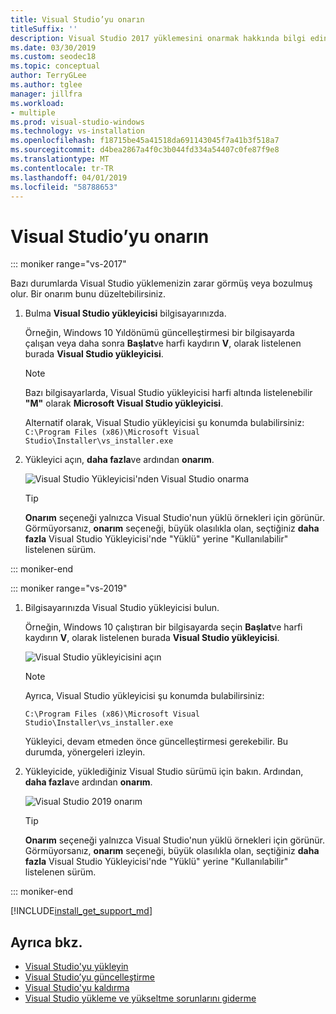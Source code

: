 ```yaml
---
title: Visual Studio’yu onarın
titleSuffix: ''
description: Visual Studio 2017 yüklemesini onarmak hakkında bilgi edinin
ms.date: 03/30/2019
ms.custom: seodec18
ms.topic: conceptual
author: TerryGLee
ms.author: tglee
manager: jillfra
ms.workload:
- multiple
ms.prod: visual-studio-windows
ms.technology: vs-installation
ms.openlocfilehash: f18715be45a41518da691143045f7a41b3f518a7
ms.sourcegitcommit: d4bea2867a4f0c3b044fd334a54407c0fe87f9e8
ms.translationtype: MT
ms.contentlocale: tr-TR
ms.lasthandoff: 04/01/2019
ms.locfileid: "58788653"
---
```

# <a name="repair-visual-studio"></a>Visual Studio’yu onarın

::: moniker range="vs-2017"

Bazı durumlarda Visual Studio yüklemenizin zarar görmüş veya bozulmuş olur. Bir onarım bunu düzeltebilirsiniz.

1. Bulma **Visual Studio yükleyicisi** bilgisayarınızda.

     Örneğin, Windows 10 Yıldönümü güncelleştirmesi bir bilgisayarda çalışan veya daha sonra **Başlat**ve harfi kaydırın **V**, olarak listelenen burada **Visual Studio yükleyicisi**.

   > [!NOTE]
   > Bazı bilgisayarlarda, Visual Studio yükleyicisi harfi altında listelenebilir **"M"** olarak **Microsoft Visual Studio yükleyicisi**.
   >
   > Alternatif olarak, Visual Studio yükleyicisi şu konumda bulabilirsiniz: `C:\Program Files (x86)\Microsoft Visual Studio\Installer\vs_installer.exe`

1. Yükleyici açın, **daha fazla**ve ardından **onarım**.

    ![Visual Studio Yükleyicisi'nden Visual Studio onarma](media/repair-visual-studio.png "Visual Studio Yükleyicisi'nden Visual Studio'yu onarma")

   > [!TIP]
   > **Onarım** seçeneği yalnızca Visual Studio'nun yüklü örnekleri için görünür. Görmüyorsanız, **onarım** seçeneği, büyük olasılıkla olan, seçtiğiniz **daha fazla** Visual Studio Yükleyicisi'nde "Yüklü" yerine "Kullanılabilir" listelenen sürüm.

::: moniker-end

::: moniker range="vs-2019"

1. Bilgisayarınızda Visual Studio yükleyicisi bulun.

     Örneğin, Windows 10 çalıştıran bir bilgisayarda seçin **Başlat**ve harfi kaydırın **V**, olarak listelenen burada **Visual Studio yükleyicisi**.

     ![Visual Studio yükleyicisini açın](media/vs2019-visual-studio-installer.png "Visual Studio Yükleyicisi'ni açın")

     > [!NOTE]
     > Ayrıca, Visual Studio yükleyicisi şu konumda bulabilirsiniz:
     >
     > `C:\Program Files (x86)\Microsoft Visual Studio\Installer\vs_installer.exe`

    Yükleyici, devam etmeden önce güncelleştirmesi gerekebilir. Bu durumda, yönergeleri izleyin.

1. Yükleyicide, yüklediğiniz Visual Studio sürümü için bakın. Ardından, **daha fazla**ve ardından **onarım**.

     ![Visual Studio 2019 onarım](media/vs-2019/vs-installer-repair.png "Visual Studio 2019 onarın")

   > [!TIP]
   > **Onarım** seçeneği yalnızca Visual Studio'nun yüklü örnekleri için görünür. Görmüyorsanız, **onarım** seçeneği, büyük olasılıkla olan, seçtiğiniz **daha fazla** Visual Studio Yükleyicisi'nde "Yüklü" yerine "Kullanılabilir" listelenen sürüm.

::: moniker-end


[!INCLUDE[install_get_support_md](includes/install_get_support_md.md)]

## <a name="see-also"></a>Ayrıca bkz.

* [Visual Studio'yu yükleyin](install-visual-studio.md)
* [Visual Studio’yu güncelleştirme](update-visual-studio.md)
* [Visual Studio'yu kaldırma](uninstall-visual-studio.md)
* [Visual Studio yükleme ve yükseltme sorunlarını giderme](troubleshooting-installation-issues.md)
